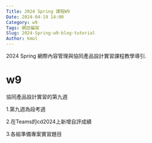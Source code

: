 ```yaml
---
Title: 2024 Spring 課程W9
Date: 2024-04-19 14:00
Category: w9
Tags: 網誌編寫
Slug: 2024-Spring-w9-blog-tutorial
Author: kmol
---
```


2024 Spring 網際內容管理與協同產品設計實習課程教學導引.

<!-- PELICAN_END_SUMMARY -->
# w9
協同產品設計實習的第九週

1.第九週為段考週

2.在Teams的cd2024上新增自評成績

3.各組準備專案實習題目